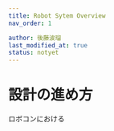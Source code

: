 ```yaml
---
title: Robot Sytem Overview
nav_order: 1

author: 後藤波瑠
last_modified_at: true
status: notyet
---
```


# **設計の進め方**
ロボコンにおける